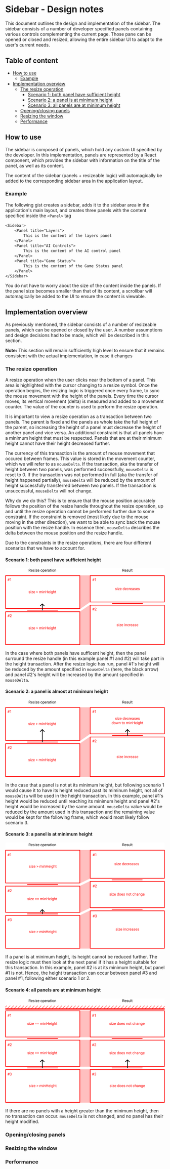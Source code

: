 # Sidebar - Design notes<!-- omit in toc -->

This document outlines the design and implementation of the sidebar. The sidebar consists of a number
of developer specified panels containing various controls complementing the current page. Those pane
can be opened or closed and resized, allowing the entire sidebar UI to adapt to the user's current
needs.

## Table of content<!-- omit in toc -->

-   [How to use](#how-to-use)
    -   [Example](#example)
-   [Implementation overview](#implementation-overview)
    -   [The resize operation](#the-resize-operation)
        -   [Scenario 1: both panel have sufficient height](#scenario-1-both-panel-have-sufficient-height)
        -   [Scenario 2: a panel is at minimum height](#scenario-2-a-panel-is-at-minimum-height)
        -   [Scenario 3: all panels are at minimum height](#scenario-3-all-panels-are-at-minimum-height)
    -   [Opening/closing panels](#openingclosing-panels)
    -   [Resizing the window](#resizing-the-window)
    -   [Performance](#performance)

## How to use

The sidebar is composed of panels, which hold any custom UI specified by the developer. In this implementation,
panels are represented by a React component, which provides the sidebar with information on the title of the panel,
as well as its content.

The content of the sidebar (panels + resizeable logic) will automagically be added to the corresponding sidebar area in
the application layout.

### Example

The following gist creates a sidebar, adds it to the sidebar area in the application's main layout, and creates three panels
with the content specified inside the `<Panel>` tag

```JSX
<Sidebar>
    <Panel title="Layers">
        This is the content of the layers panel
    </Panel>
    <Panel title="AI Controls">
        This is the content of the AI control panel
    </Panel>
    <Panel title="Game Status">
        This is the content of the Game Status panel
    </Panel>
</Sidebar>
```

You do not have to worry about the size of the content inside the panels. If the panel size becomes smaller than that of its content,
a scrollbar will automagically be added to the UI to ensure the content is viewable.

## Implementation overview

As previously mentioned, the sidebar consists of a number of resizeable panels, which can be opened or closed by the user. A number
assumptions and design decisions had to be made, which will be described in this section.

**Note:** This section will remain sufficiently high level to ensure that it remains consistent with the actual implementation, in
case it changes

### The resize operation

A resize operation when the user clicks near the bottom of a panel. This area is highlighted with the cursor changing to a resize symbol.
Once the operation begins, the resizing logic is triggered once every frame, to sync the mouse movement with the height of the panels.
Every time the cursor moves, its vertical movement (delta) is measured and added to a movement counter. The value of
the counter is used to perform the resize operation.

It is important to view a resize operation as a transaction between two panels. The parent is fixed and the panels as whole take the
full height of the parent, so increasing the height of a panel must decrease the height of another panel and vice versa. An additional
constraint is that all panels have a minimum height that must be respected. Panels that are at their minimum height cannot have their
height decreased further.

The currency of this transaction is the amount of mouse movement that occured between frames. This value is
stored in the movement counter, which we will refer to as `mouseDelta`. If the transaction, aka the transfer of height between
two panels, was performed successfully, `mouseDelta` is reset to 0. If the transaction was not performed in full (aka the transfer
of height happened partially), `mouseDelta` will be reduced by the amount of height successfully transferred between two panels.
If the transaction is unsuccessful, `mouseDelta` will not change.

Why do we do this? This is to ensure that the mouse position accurately follows the position of the resize handle throughout the resize
operation, up and until the resize operation cannot be performed further due to some constraint. If the constraint is removed (most likely
due to the mouse moving in the other direction), we want to be able to sync back the mouse position with the resize handle. In essence then,
`mouseDelta` describes the delta between the mouse position and the resize handle.

Due to the constraints in the resize operations, there are four different scenarios that we have to account for.

#### Scenario 1: both panel have sufficient height

<p align="center">
  <img src="./__doc__/scenario_1.png">
</p>

In the case where both panels have sufficent height, then the panel surround the resize handle
(in this example panel #1 and #2) will take part in the height transaction. After the resize
logic has run, panel #1's height will be reduced by the amount specified in `mouseDelta` (here,
the black arrow) and panel #2's height will be increased by the amount specified in `mouseDelta`.

#### Scenario 2: a panel is almost at minimum height

<p align="center">
  <img src="./__doc__/scenario_2.png">
</p>

In the case that a panel is not at its minimum height, but following scenario 1 would cause it
to have its height reduced past its miminum height, not all of `mouseDelta` will be used in the
height transaction. In this example, panel #1's height would be reduced until reaching its minimum
height and panel #2's height would be increased by the same amount. `mouseDelta` value would be
reduced by the amount used in this transaction and the remaining value would be kept for the
following frame, which would most likely follow scenario 3.

#### Scenario 3: a panel is at minimum height

<p align="center">
  <img src="./__doc__/scenario_3.png">
</p>

If a panel is at minimum height, its height cannot be reduced further. The resize logic must then
look at the next panel if it has a height suitable for this transaction. In this example, panel #2
is at its minimum height, but panel #1 is not. Hence, the height transaction can occur between
panel #3 and panel #1, following either scenario 1 or 2.

#### Scenario 4: all panels are at minimum height

<p align="center">
  <img src="./__doc__/scenario_4.png">
</p>

If there are no panels with a height greater than the minimum height, then no transaction can occur.
`mouseDelta` is not changed, and no panel has their height modified.

### Opening/closing panels

### Resizing the window

### Performance
